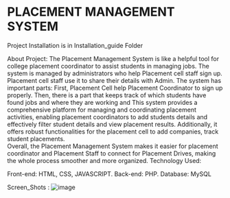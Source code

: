 # PLACEMENT MANAGEMENT SYSTEM

Project Installation is in Installation_guide Folder

About Project:
        The Placement Management System is like a helpful tool for college placement coordinator 
to assist students in managing jobs. The system is managed by administrators who help 
Placement cell staff sign up. Placement cell staff use it to share their details with Admin. 
The system has important parts: First, Placement Cell help Placement Coordinator to sign 
up properly. Then, there is a part that keeps track of which students have found jobs and 
where they are working and This system provides a comprehensive platform for managing 
and coordinating placement activities, enabling placement coordinators to add students 
details and effectively filter student details and view placement results. Additionally, it offers 
robust functionalities for the placement cell to add companies, track student placements.  
Overall, the Placement Management System makes it easier for placement coordinator and 
Placement Staff to connect for Placement Drives, making the whole process smoother and 
more organized. 
Technology Used: 

Front-end: HTML, CSS, JAVASCRIPT. 
Back-end: PHP. 
Database: MySQL



Screen_Shots :
![image](https://github.com/user-attachments/assets/68b90f10-2f0d-49d6-94cd-c6d9cedb740f)




